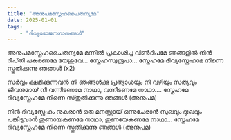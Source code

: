 ```yaml
---
title: "അനുപമസ്നേഹചൈതന്യമേ"
date: 2025-01-01
tags:
    - "ദിവ്യഭോജനഗാനങ്ങൾ"
---
```


അനുപമസ്നേഹചൈതന്യമേ
മന്നിൽ പ്രകാശിച്ച വിൺദീപമേ
ഞങ്ങളിൽ നിൻ ദീപ്‌തി പകരണമേ
യേശുവേ... സ്നേഹസ്വരൂപാ...
സ്നേഹമേ ദിവ്യസ്നേഹമേ നിന്നെ സ്തു‌തിക്കുന്നു ഞങ്ങൾ (x2)

സർവ്വം ക്ഷമിക്കുന്നവൻ നീ
ഞങ്ങൾക്കു പ്രത്യാശയും നീ
വഴിയും സത്യവും ജീവനുമായ് നീ
വന്നീടണമേ നാഥാ, വന്നീടണമേ നാഥാ....
സ്നേഹമേ ദിവ്യസ്നേഹമേ നിന്നെ സ്‌തുതിക്കുന്നു ഞങ്ങൾ (അനുപമ)

നിൻ ദിവ്യസ്നേഹം നുകരാൻ
ഒരു മനസ്സായ് ഒന്നുചേരാൻ
സുഖവും ദുഃഖവും പങ്കിടുവാൻ
തുണയേകണമേ നാഥാ, തുണയേകണമേ നാഥാ...
സ്നേഹമേ ദിവ്യസ്നേഹമേ നിന്നെ സ്തുതിക്കുന്നു ഞങ്ങൾ (അനുപമ)

